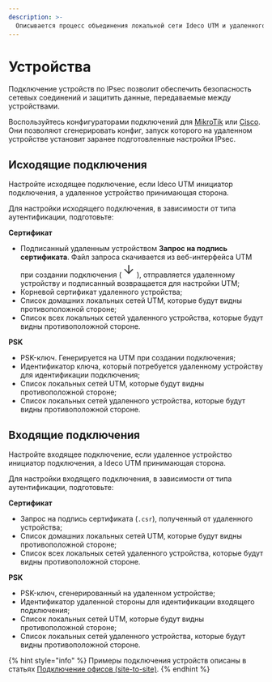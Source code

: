 ```yaml
---
description: >- 
  Описывается процесс объединения локальной сети Ideco UTM и удаленного устройства.
---
```


# Устройства

Подключение устройств по IPsec позволит обеспечить безопасность сетевых соединений и защитить данные, передаваемые между устройствами. 

Воспользуйтесь конфигураторами подключений для [MikroTik](https://mikrotik.ideco.ru/) или [Cisco](https://cisco.ideco.ru/). Они позволяют сгенерировать конфиг, запуск которого на удаленном устройстве установит заранее подготовленные настройки IPsec.

## Исходящие подключения

Настройте исходящее подключение, если Ideco UTM инициатор подключения, а удаленное устройство принимающая сторона.

Для настройки исходящего подключения, в зависимости от типа аутентификации, подготовьте:

**Сертификат**
* Подписанный удаленным устройством **Запрос на подпись сертификата**. Файл запроса скачивается из веб-интерфейса UTM при создании подключения (![](../../../.gitbook/assets/icon-down.png)), отправляется удаленному устройству и подписанный возвращается для настройки UTM;
* Корневой сертификат удаленного устройства;
* Список домашних локальных сетей UTM, которые будут видны противоположной стороне;
* Список всех локальных сетей удаленного устройства, которые будут видны противоположной стороне.

**PSK**
* PSK-ключ. Генерируется на UTM при создании подключения;
* Идентификатор ключа, который потребуется удаленному устройству для идентификации подключения;
* Список локальных сетей UTM, которые будут видны противоположной стороне;
* Список локальных сетей удаленного устройства, которые будут видны противоположной стороне.

## Входящие подключения

Настройте входящее подключение, если удаленное устройство инициатор подключения, а Ideco UTM принимающая сторона.

Для настройки входящего подключения, в зависимости от типа аутентификации, подготовьте:

**Сертификат**
* Запрос на подпись сертификата (`.csr`), полученный от удаленного устройства;
* Список домашних локальных сетей UTM, которые будут видны противоположной стороне;
* Список всех локальных сетей удаленного устройства, которые будут видны противоположной стороне.

**PSK**
* PSK-ключ, сгенерированный на удаленном устройстве;
* Идентификатор удаленной стороны для идентификации входящего подключения;
* Список локальных сетей UTM, которые будут видны противоположной стороне;
* Список локальных сетей удаленного устройства, которые будут видны противоположной стороне.

{% hint style="info" %}
Примеры подключения устройств описаны в статьях [Подключение офисов (site-to-site)](settings/services/ipsec/podklyuchenie-ofisov-site-to-site/README.md).
{% endhint %}
